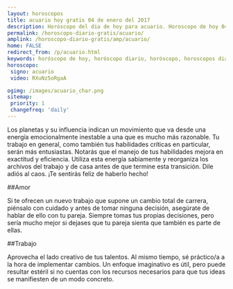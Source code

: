 ```yaml
---
layout: horoscopos
title: acuario hoy gratis 04 de enero del 2017 
description: Horóscopo del dia de hoy para acuario. Horoscopo de hoy 04 de enero del 2017. Las predicciones de amor, trabajo, vida personal gratis.
permalink: /horoscopo-diario-gratis/acuario/
amplink: /horoscopo-diario-gratis/amp/acuario/
home: FALSE
redirect_from: /p/acuario.html
keywords: horóscopo de hoy, horóscopo diario, horóscopo, horoscopos diarios gratis del dia de hoy, horóscopo diario gratis,horóscopo 2017, horóscopo esperanza gracia, horoscopo acuario hoy, horoscop, horóscopos gratis, horoscopo acuario, horoscopo acuario 2017, Tarot, Astrologia, Zodíaco, acuario, horoscopo gratis
horoscopo:
 signo: acuario
 video: RXuNz5oRgaA

ogimg: /images/acuario_char.png
sitemap:
 priority: 1
 changefreq: 'daily'
---
```



Los planetas y su influencia indican un movimiento que va desde una energía emocionalmente inestable a una que es mucho más razonable. Tu trabajo en general, como también tus habilidades críticas en particular, serán más entusiastas. Notarás que el manejo de tus habilidades mejora en exactitud y eficiencia. Utiliza esta energía sabiamente y reorganiza los archivos del trabajo y de casa antes de que termine esta transición. Dile adiós al caos. ¡Te sentirás feliz de haberlo hecho!

##Amor

Si te ofrecen un nuevo trabajo que supone un cambio total de carrera, piénsalo con cuidado y antes de tomar ninguna decisión, asegúrate de hablar de ello con tu pareja. Siempre tomas tus propias decisiones, pero sería mucho mejor si dejases que tu pareja sienta que también es parte de ellas.

##Trabajo

Aprovecha el lado creativo de tus talentos. Al mismo tiempo, sé práctico/a a la hora de implementar cambios. Un enfoque imaginativo es útil, pero puede resultar estéril si no cuentas con los recursos necesarios para que tus ideas se manifiesten de un modo concreto.